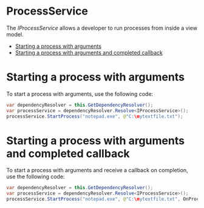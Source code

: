 # ProcessService

The *IProcessService* allows a developer to run processes from inside a view model.

-   [Starting a process with arguments](#ProcessService-Startingaprocesswitharguments)
-   [Starting a process with arguments and completed callback](#ProcessService-Startingaprocesswithargumentsandcompletedcallback)

# Starting a process with arguments

To start a process with arguments, use the following code:

``` {.java data-syntaxhighlighter-params="brush: java; gutter: false; theme: Confluence" data-theme="Confluence" style="brush: java; gutter: false; theme: Confluence"}
var dependencyResolver = this.GetDependencyResolver();
var processService = dependencyResolver.Resolve<IProcessService>();
processService.StartProcess("notepad.exe", @"C:\mytextfile.txt");
```

# Starting a process with arguments and completed callback

To start a process with arguments and receive a callback on completion, use the following code:

``` {.java data-syntaxhighlighter-params="brush: java; gutter: false; theme: Confluence" data-theme="Confluence" style="brush: java; gutter: false; theme: Confluence"}
var dependencyResolver = this.GetDependencyResolver();
var processService = dependencyResolver.Resolve<IProcessService>();
processService.StartProcess("notepad.exe", @"C:\mytextfile.txt", OnProcessCompleted);
```
